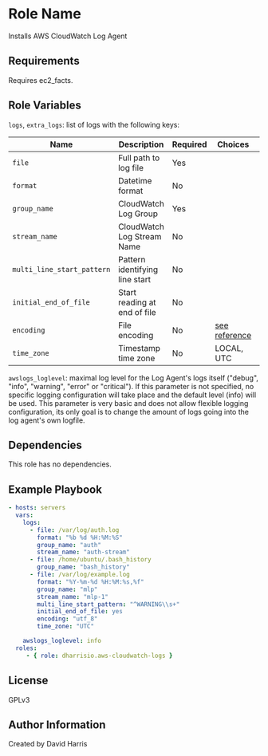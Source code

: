 Role Name
=========

Installs AWS CloudWatch Log Agent

Requirements
------------

Requires ec2_facts.

Role Variables
--------------

`logs`, `extra_logs`: list of logs with the following keys:

| Name                        | Description                       | Required  | Choices   | Default |
|-----------------------------|-----------------------------------|-----------|-----------|---------|
| `file`                      | Full path to log file             | Yes       |           |
| `format`                    | Datetime format                   | No        |           | None
| `group_name`                | CloudWatch Log Group              | Yes       |           |
| `stream_name`               | CloudWatch Log Stream Name        | No        |           | The instance id
| `multi_line_start_pattern`  | Pattern identifying line start    | No        |           |
| `initial_end_of_file`       | Start reading at end of file      | No        |           |
| `encoding`                  | File encoding                     | No        | [see reference](https://docs.aws.amazon.com/AmazonCloudWatch/latest/logs/AgentReference.html) | `utf_8`
| `time_zone`                 | Timestamp time zone               | No        | LOCAL, UTC | `LOCAL`

`awslogs_loglevel`: maximal log level for the Log Agent's logs itself
("debug", "info", "warning", "error" or "critical"). If this parameter is
not specified, no specific logging configuration will take place and the
default level (info) will be used. This parameter is very basic and does not
allow flexible logging configuration, its only goal is to change the amount
of logs going into the log agent's own logfile.

Dependencies
------------

This role has no dependencies.

Example Playbook
----------------

```yaml
- hosts: servers
  vars:
    logs:
      - file: /var/log/auth.log
        format: "%b %d %H:%M:%S"
        group_name: "auth"
        stream_name: "auth-stream"
      - file: /home/ubuntu/.bash_history
        group_name: "bash_history"
      - file: /var/log/example.log
        format: "%Y-%m-%d %H:%M:%s,%f"
        group_name: "mlp"
        stream_name: "mlp-1"
        multi_line_start_pattern: "^WARNING\\s+"
        initial_end_of_file: yes
        encoding: "utf_8"
        time_zone: "UTC"

    awslogs_loglevel: info
  roles:
     - { role: dharrisio.aws-cloudwatch-logs }
```

License
-------

GPLv3

Author Information
------------------

Created by David Harris
